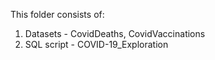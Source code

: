 This folder consists of:
1. Datasets - CovidDeaths, CovidVaccinations
2. SQL script - COVID-19_Exploration
